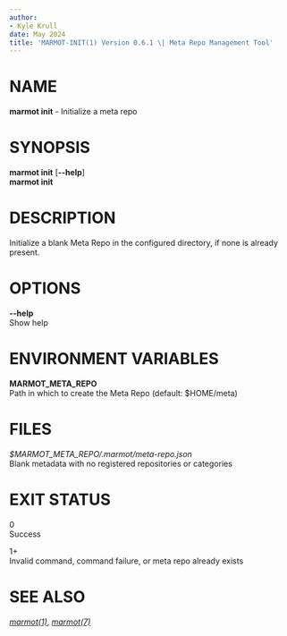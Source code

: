 ```yaml
---
author:
- Kyle Krull
date: May 2024
title: 'MARMOT-INIT(1) Version 0.6.1 \| Meta Repo Management Tool'
---
```


NAME
====

**marmot init** - Initialize a meta repo

SYNOPSIS
========

**marmot init** \[**\--help**\]\
**marmot init**

DESCRIPTION
===========

Initialize a blank Meta Repo in the configured directory, if none is
already present.

OPTIONS
=======

**\--help**  
Show help

ENVIRONMENT VARIABLES
=====================

**MARMOT\_META\_REPO**  
Path in which to create the Meta Repo (default: \$HOME/meta)

FILES
=====

*\$MARMOT\_META\_REPO/.marmot/meta-repo.json*  
Blank metadata with no registered repositories or categories

EXIT STATUS
===========

0  
Success

1+  
Invalid command, command failure, or meta repo already exists

SEE ALSO
========

[*marmot(1)*](./marmot.1.md), [*marmot(7)*](./marmot.7.md)
